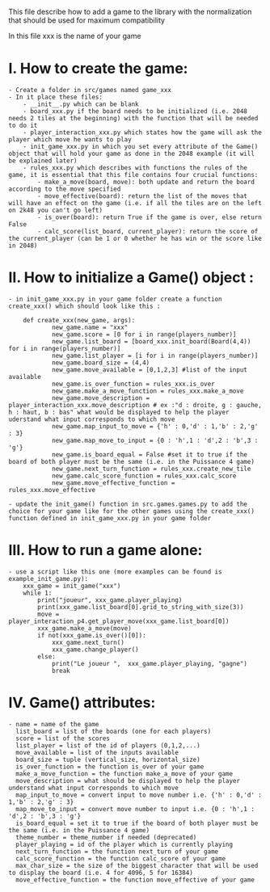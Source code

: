This file describe how to add a game to the library with the normalization that should be used for maximum compatibility

In this file xxx is the name of your game

# I. How to create the game:

    - Create a folder in src/games named game_xxx
    - In it place these files:
        - __init__.py which can be blank
        - board_xxx.py if the board needs to be initialized (i.e. 2048 needs 2 tiles at the beginning) with the function that will be needed to do it
        - player_interaction_xxx.py which states how the game will ask the player which move he wants to play
        - init_game_xxx.py in which you set every attribute of the Game() object that will hold your game as done in the 2048 example (it will be explained later)
        - rules_xxx.py which describes with functions the rules of the game, it is essential that this file contains four crucial functions:
            - make_a_move(board, move): both update and return the board according to the move specified
            - move_effective(board): return the list of the moves that will have an effect on the game (i.e. if all the tiles are on the left on 2k48 you can't go left)
            - is_over(board): return True if the game is over, else return False
            - calc_score(list_board, current_player): return the score of the current_player (can be 1 or 0 whether he has win or the score like in 2048)

# II. How to initialize a Game() object :

    - in init_game_xxx.py in your game folder create a function create_xxx() which should look like this :

        def create_xxx(new_game, args):
                new_game.name = "xxx"
                new_game.score = [0 for i in range(players_number)]
                new_game.list_board = [board_xxx.init_board(Board(4,4)) for i in range(players_number)]
                new_game.list_player = [i for i in range(players_number)]
                new_game.board_size = (4,4)
                new_game.move_available = [0,1,2,3] #list of the input available
                new_game.is_over_function = rules_xxx.is_over
                new_game.make_a_move_function = rules_xxx.make_a_move
                new_game.move_description = player_interaction_xxx.move_description # ex :"d : droite, g : gauche, h : haut, b : bas" what would be displayed to help the player uderstand what input corresponds to which move
                new_game.map_input_to_move = {'h' : 0,'d' : 1,'b' : 2,'g' : 3}
                new_game.map_move_to_input = {0 : 'h',1 : 'd',2 : 'b',3 : 'g'}
                new_game.is_board_equal = False #set it to true if the board of both player must be the same (i.e. in the Puissance 4 game)
                new_game.next_turn_function = rules_xxx.create_new_tile
                new_game.calc_score_function = rules_xxx.calc_score
                new_game.move_effective_function = rules_xxx.move_effective

    - update the init_game() function in src.games.games.py to add the choice for your game like for the other games using the create_xxx() function defined in init_game_xxx.py in your game folder

# III. How to run a game alone:

    - use a script like this one (more examples can be found is example_init_game.py):
        xxx_game = init_game("xxx")
        while 1:
            print("joueur", xxx_game.player_playing)
            print(xxx_game.list_board[0].grid_to_string_with_size(3))
            move = player_interaction_p4.get_player_move(xxx_game.list_board[0])
            xxx_game.make_a_move(move)
            if not(xxx_game.is_over()[0]):
                xxx_game.next_turn()
                xxx_game.change_player()
            else:
                print("Le joueur ",  xxx_game.player_playing, "gagne")
                break


# IV. Game() attributes:

    - name = name of the game
      list_board = list of the boards (one for each players)
      score = list of the scores
      list_player = list of the id of players (0,1,2,...)
      move_available = list of the inputs available
      board_size = tuple (vertical_size, horizontal_size)
      is_over_function = the function is_over of your game
      make_a_move_function = the function make_a_move of your game
      move_description = what should be displayed to help the player understand what input corresponds to which move
      map_input_to_move = convert input to move number i.e. {'h' : 0,'d' : 1,'b' : 2,'g' : 3}
      map_move_to_input = convert move number to input i.e. {0 : 'h',1 : 'd',2 : 'b',3 : 'g'}
      is_board_equal = set it to true if the board of both player must be the same (i.e. in the Puissance 4 game)
      theme_number = theme_number if needed (deprecated)
      player_playing = id of the player which is currently playing
      next_turn_function = the function next_turn of your game
      calc_score_function = the function calc_score of your game
      max_char_size = the size of the biggest character that will be used to display the board (i.e. 4 for 4096, 5 for 16384)
      move_effective_function = the function move_effective of your game
